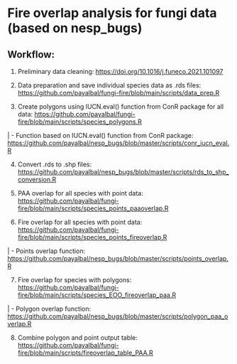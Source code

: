 # Fire overlap analysis for fungi data (based on nesp_bugs)

## Workflow:
1. Preliminary data cleaning: https://doi.org/10.1016/j.funeco.2021.101097 

   
2. Data preparation and save individual species data as .rds files: https://github.com/payalbal/fungi-fire/blob/main/scripts/data_prep.R  


3. Create polygons using IUCN.eval() function from ConR package for all data: https://github.com/payalbal/fungi-fire/blob/main/scripts/species_polygons.R  

|  - Function based on IUCN.eval() function from ConR package: https://github.com/payalbal/nesp_bugs/blob/master/scripts/conr_iucn_eval.R 


4. Convert .rds to .shp files: https://github.com/payalbal/nesp_bugs/blob/master/scripts/rds_to_shp_conversion.R   

5. PAA overlap for all species with point data: https://github.com/payalbal/fungi-fire/blob/main/scripts/species_points_paaoverlap.R  


6. Fire overlap for all species with point data: https://github.com/payalbal/fungi-fire/blob/main/scripts/species_points_fireoverlap.R   

|  - Points overlap function: https://github.com/payalbal/nesp_bugs/blob/master/scripts/points_overlap.R 


7. Fire overlap for species with polygons: https://github.com/payalbal/fungi-fire/blob/main/scripts/species_EOO_fireoverlap_paa.R  

|  - Polygon overlap function: https://github.com/payalbal/nesp_bugs/blob/master/scripts/polygon_paa_overlap.R  


8. Combine polygon and point output table: https://github.com/payalbal/fungi-fire/blob/main/scripts/fireoverlap_table_PAA.R  


